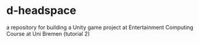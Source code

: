 # d-headspace
a repository for building a Unity game project at Entertainment Computing Course at Uni Bremen (tutorial 2)
